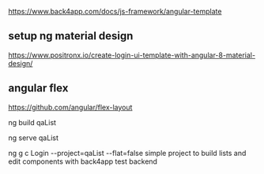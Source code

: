 https://www.back4app.com/docs/js-framework/angular-template


## setup ng material design
https://www.positronx.io/create-login-ui-template-with-angular-8-material-design/

## angular flex
https://github.com/angular/flex-layout

ng build qaList

ng serve qaList

ng g c Login --project=qaList --flat=false
simple project to build lists and edit components with back4app test backend
